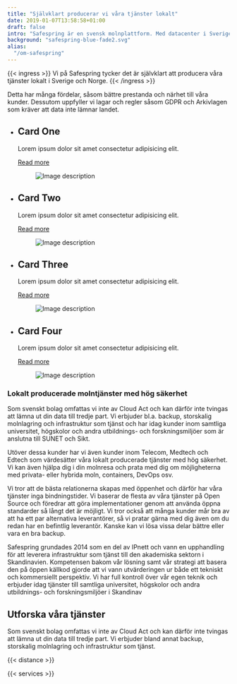 ```yaml
---
title: "Självklart producerar vi våra tjänster lokalt"
date: 2019-01-07T13:58:58+01:00
draft: false
intro: "Safespring är en svensk molnplattform. Med datacenter i Sverige håller du din data inom landets gränser."
background: "safespring-blue-fade2.svg"
alias:
  "/om-safespring"
---
```


{{< ingress >}} 
Vi på Safespring tycker det är självklart att producera våra tjänster lokalt i Sverige och Norge. 
{{< /ingress >}}

Detta har många fördelar, såsom bättre prestanda och närhet till våra kunder. Dessutom uppfyller vi lagar och regler såsom GDPR och Arkivlagen som kräver att data inte lämnar landet.

<main>
  <ul id="cards">
    <li class="card" id="card_1">
      <div class="card__content">
        <div>
          <h2>Card One</h2>
          <p>Lorem ipsum dolor sit amet consectetur adipisicing elit.</p>
          <p><a href="#top" class="btn btn--accent">Read more</a></p>
        </div>
        <figure>
          <img src="https://codyhouse.co/demo-tutorials/stacking-cards/assets/img/img-1.jpg" alt="Image description">
        </figure>
      </div>
    </li>
    <li class="card" id="card_2">
      <div class="card__content">
        <div>
          <h2>Card Two</h2>
          <p>Lorem ipsum dolor sit amet consectetur adipisicing elit.</p>
          <p><a href="#top" class="btn btn--accent">Read more</a></p>
        </div>
        <figure>
          <img src="https://codyhouse.co/demo-tutorials/stacking-cards/assets/img/img-2.jpg" alt="Image description">
        </figure>
      </div>
    </li>
    <li class="card" id="card_3">
      <div class="card__content">
        <div>
          <h2>Card Three</h2>
          <p>Lorem ipsum dolor sit amet consectetur adipisicing elit.</p>
          <p><a href="#top" class="btn btn--accent">Read more</a></p>
        </div>
        <figure>
          <img src="https://codyhouse.co/demo-tutorials/stacking-cards/assets/img/img-3.jpg" alt="Image description">
        </figure>
      </div>
    </li>
    <li class="card" id="card_4">
      <div class="card__content">
        <div>
          <h2>Card Four</h2>
          <p>Lorem ipsum dolor sit amet consectetur adipisicing elit.</p>
          <p><a href="#top" class="btn btn--accent">Read more</a></p>
        </div>
        <figure>
          <img src="https://codyhouse.co/demo-tutorials/stacking-cards/assets/img/img-2.jpg" alt="Image description">
        </figure>
      </div>
    </li>
  </ul>
</main>
<style>
:root {
  --card-height: 40vw;
  --card-margin: 4vw;
  --card-top-offset: 1em;
  --numcards: 4;
  --outline-width: 0px;
}

#cards {
  padding-bottom: calc(var(--numcards) * var(--card-top-offset)); /* Make place at bottom, as items will slide to that position*/
  margin-bottom: var(--card-margin); /* Don't include the --card-margin in padding, as that will affect the scroll-timeline*/
}

#card_1 {
  --index: 1;
}

#card_2 {
  --index: 2;
}

#card_3 {
  --index: 3;
}

#card_4 {
  --index: 4;
}

.card {
  position: sticky;
  top: 0;
  padding-top: calc(var(--index) * var(--card-top-offset));
}

@supports (animation-timeline: works) {

  @scroll-timeline cards-element-scrolls-in-body {
    source: selector(body);
    scroll-offsets:
      /* Start when the start edge touches the top of the scrollport */
      selector(#cards) start 1,
      /* End when the start edge touches the start of the scrollport */
      selector(#cards) start 0
    ;
    start: selector(#cards) start 1; /* Start when the start edge touches the top of the scrollport */
    end: selector(#cards) start 0; /* End when the start edge touches the start of the scrollport */
    time-range: 4s;
  }

  .card {
    --index0: calc(var(--index) - 1); /* 0-based index */
    --reverse-index: calc(var(--numcards) - var(--index0)); /* reverse index */
    --reverse-index0: calc(var(--reverse-index) - 1); /* 0-based reverse index */
  }
  
  .card__content {
    transform-origin: 50% 0%;
    will-change: transform;

    --duration: calc(var(--reverse-index0) * 1s);
    --delay: calc(var(--index0) * 1s);

    animation: var(--duration) linear scale var(--delay) forwards;
    animation-timeline: cards-element-scrolls-in-body;
  }

  @keyframes scale {
    to {
      transform:
        scale(calc(
          1.1
          -
          calc(0.1 * var(--reverse-index))
        ));
    }
  }
}

#cards {
  list-style: none;
  outline: calc(var(--outline-width) * 10) solid blue;
  
  display: grid;
  grid-template-columns: 1fr;
  grid-template-rows: repeat(var(--numcards), var(--card-height));
  gap: var(--card-margin);
}

.card {
  outline: var(--outline-width) solid hotpink;
}

.card__content {
  box-shadow: 0 0.2em 1em rgba(0, 0, 0, 0.1), 0 1em 2em rgba(0, 0, 0, 0.1);
  background: rgb(255, 255, 255);
  color: rgb(10, 5, 7);
  border-radius: 1em;
  overflow: hidden;

  display: grid;
  grid-template-areas: "text img";
  grid-template-columns: 1fr 1fr;
  grid-template-rows: auto;

  align-items: stretch;
  outline: var(--outline-width) solid lime;
}

.card__content > div {
  grid-area: text;
  width: 80%;
  place-self: center;
  text-align: left;

  display: grid;
  gap: 1em;
  place-items: start;
}

.card__content > figure {
  grid-area: img;
  overflow: hidden;
}

.card__content > figure img {
  width: 100%;
  height: 100%;
  object-fit: cover;
}
</style>

### Lokalt producerade molntjänster med hög säkerhet

Som svenskt bolag omfattas vi inte av Cloud Act och kan därför inte tvingas att lämna ut din data till tredje part. Vi erbjuder bl.a. backup, storskalig molnlagring och infrastruktur som tjänst och har idag kunder inom samtliga universitet, högskolor och andra utbildnings- och forskningsmiljöer som är anslutna till SUNET och Sikt.

Utöver dessa kunder har vi även kunder inom Telecom, Medtech och Edtech som värdesätter våra lokalt producerade tjänster med hög säkerhet. Vi kan även hjälpa dig i din molnresa och prata med dig om möjligheterna med privata- eller hybrida moln, containers, DevOps osv.

Vi tror att de bästa relationerna skapas med öppenhet och därför har våra tjänster inga bindningstider. Vi baserar de flesta av våra tjänster på Open Source och föredrar att göra implementationer genom att använda öppna standarder så långt det är möjligt. Vi tror också att många kunder mår bra av att ha ett par alternativa leverantörer, så vi pratar gärna med dig även om du redan har en befintlig leverantör. Kanske kan vi lösa vissa delar bättre eller vara en bra backup.

Safespring grundades 2014 som en del av IPnett och vann en upphandling för att leverera infrastruktur som tjänst till den akademiska sektorn i Skandinavien. Kompetensen bakom vår lösning samt vår strategi att basera den på öppen källkod gjorde att vi vann utvärderingen ur både ett tekniskt och kommersiellt perspektiv. Vi har full kontroll över vår egen teknik och erbjuder idag tjänster till samtliga universitet, högskolor och andra utbildnings- och forskningsmiljöer i Skandinav

## Utforska våra tjänster
Som svenskt bolag omfattas vi inte av Cloud Act och kan därför inte tvingas att lämna ut din data till tredje part. Vi erbjuder bland annat backup, storskalig molnlagring och infrastruktur som tjänst.


{{< distance >}}

{{< services >}}